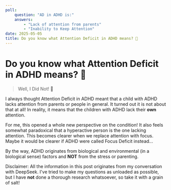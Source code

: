 ```yaml
---
poll:
    question: "AD in ADHD is:"
    answers:
        - "Lack of attention from parents"
        - "Inability to Keep Attention"
date: 2025-05-05
title: Do you know what Attention Deficit in ADHD means? 🤔
---
```


# Do you know what Attention Deficit in ADHD means? 🤔

> Well, I Did Not! 🤯

I always thought Attention Deficit in ADHD meant that a child with ADHD lacks attention from parents or people in general. It turned out it is not about that at all! In reality, it means that the children with ADHD lack their **own** attention.

For me, this opened a whole new perspective on the condition! It also feels somewhat paradoxical that a hyperactive person is the one lacking attention. This becomes clearer when we replace attention with focus. Maybe it would be clearer if ADHD were called Focus Deficit instead...

By the way, ADHD originates from biological and environmental (in a biological sense) factors and **NOT** from the stress or parenting.

Disclaimer: All the information in this post originates from my conversation with DeepSeek. I've tried to make my questions as unloaded as possible, but I have **not** done a thorough research whatsoever, so take it with a grain of salt!
